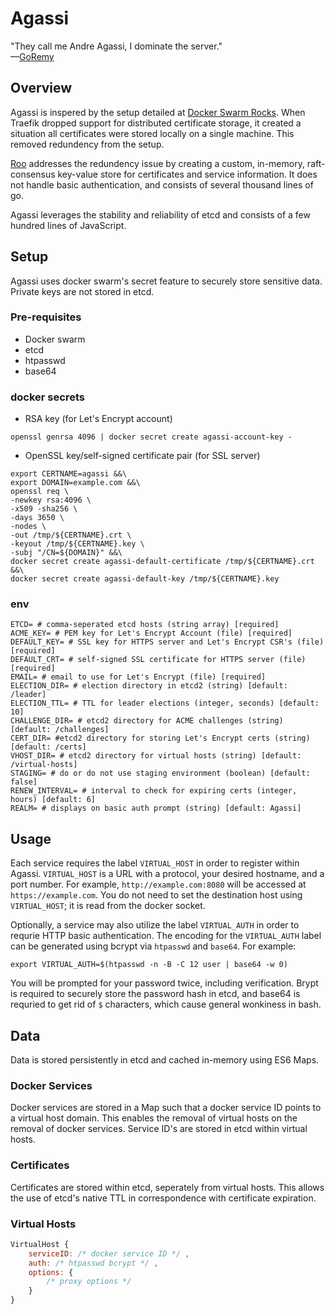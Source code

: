 # Agassi
"They call me Andre Agassi, I dominate the server."</br>
—[GoRemy](https://www.youtube.com/watch?v=B97P0e7ejYw)

## Overview
Agassi is inspered by the setup detailed at [Docker Swarm Rocks](https://dockerswarm.rocks/). When Traefik dropped support for distributed certificate storage, it created a situation all certificates were stored locally on a single machine. This removed redundency from the setup.

[Roo](https://github.com/sfproductlabs/roo) addresses the redundency issue by creating a custom, in-memory, raft-consensus key-value store for certificates and service information. It does not handle basic authentication, and consists of several thousand lines of go.

Agassi leverages the stability and reliability of etcd and consists of a few hundred lines of JavaScript.

## Setup
Agassi uses docker swarm's secret feature to securely store sensitive data. Private keys are not stored in etcd.

### Pre-requisites
- Docker swarm
- etcd
- htpasswd
- base64

### docker secrets
- RSA key (for Let's Encrypt account)
```shell
openssl genrsa 4096 | docker secret create agassi-account-key -
```
- OpenSSL key/self-signed certificate pair (for SSL server)
```shell
export CERTNAME=agassi &&\
export DOMAIN=example.com &&\
openssl req \
-newkey rsa:4096 \
-x509 -sha256 \
-days 3650 \
-nodes \
-out /tmp/${CERTNAME}.crt \
-keyout /tmp/${CERTNAME}.key \
-subj "/CN=${DOMAIN}" &&\
docker secret create agassi-default-certificate /tmp/${CERTNAME}.crt &&\
docker secret create agassi-default-key /tmp/${CERTNAME}.key
```

### env
```shell
ETCD= # comma-seperated etcd hosts (string array) [required]
ACME_KEY= # PEM key for Let's Encrypt Account (file) [required]
DEFAULT_KEY= # SSL key for HTTPS server and Let's Encrypt CSR's (file) [required]
DEFAULT_CRT= # self-signed SSL certificate for HTTPS server (file) [required]
EMAIL= # email to use for Let's Encrypt (file) [required]
ELECTION_DIR= # election directory in etcd2 (string) [default: /leader]
ELECTION_TTL= # TTL for leader elections (integer, seconds) [default: 10]
CHALLENGE_DIR= # etcd2 directory for ACME challenges (string) [default: /challenges]
CERT_DIR= #etcd2 directory for storing Let's Encrypt certs (string) [default: /certs]
VHOST_DIR= # etcd2 directory for virtual hosts (string) [default: /virtual-hosts]
STAGING= # do or do not use staging environment (boolean) [default: false]
RENEW_INTERVAL= # interval to check for expiring certs (integer, hours) [default: 6]
REALM= # displays on basic auth prompt (string) [default: Agassi]
```

## Usage
Each service requires the label `VIRTUAL_HOST` in order to register within Agassi. `VIRTUAL_HOST` is a URL with a protocol, your desired hostname, and a port number. For example, `http://example.com:8080` will be accessed at `https://example.com`. You do not need to set the destination host using `VIRTUAL_HOST`; it is read from the docker socket.

Optionally, a service may also utilize the label `VIRTUAL_AUTH` in order to requrie HTTP basic authentication. The encoding for the `VIRTUAL_AUTH` label can be generated using bcrypt via `htpasswd` and `base64`.
For example:
```shell
export VIRTUAL_AUTH=$(htpasswd -n -B -C 12 user | base64 -w 0)
```
You will be prompted for your password twice, including verification. Brypt is required to securely store the password hash in etcd, and base64 is requried to get rid of `$` characters, which cause general wonkiness in bash.

## Data
Data is stored persistently in etcd and cached in-memory using ES6 Maps.

### Docker Services
Docker services are stored in a Map such that a docker service ID points to a virtual host domain. This enables the removal of virtual hosts on the removal of docker services. Service ID's are stored in etcd within virtual hosts.

### Certificates
Certificates are stored within etcd, seperately from virtual hosts. This allows the use of etcd's native TTL in correspondence with certificate expiration.

### Virtual Hosts
```js
VirtualHost {
    serviceID: /* docker service ID */ ,
    auth: /* htpasswd bcrypt */ ,
    options: {
        /* proxy options */
    }
}
```
